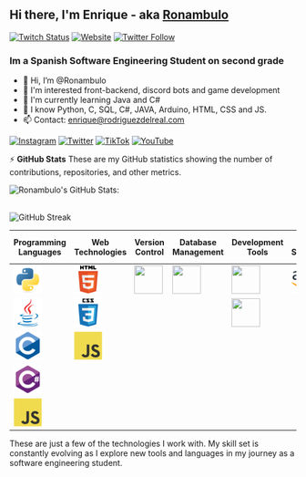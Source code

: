 [Instagram]: https://www.instagram.com/burnedreel/
[Twitter]: https://twitter.com/Ronambulo
[TikTok]: https://www.tiktok.com/@Ronambulo_
[Youtube]: https://www.youtube.com/channel/UC7UvzyArXEhe2yQc0yrR-zQ
[Website]: https://rodriguezdelreal.com/
[Twitch]: https://www.twitch.tv/Ronambulo

## Hi there, I'm Enrique - aka [Ronambulo][Twitch]

[![Twitch Status](https://img.shields.io/twitch/status/ronambulo?color=9146FF&label=Ronambulo_%20twitch&logo=twitch&logoColor=white&style=for-the-badge)][Twitch]
[![Website](https://img.shields.io/website?label=rodriguezdelreal.com&style=for-the-badge&url=https%3A%2F%2Frodriguezdelreal.com/)](https://rodriguezdelreal.com/)
[![Twitter Follow](https://img.shields.io/twitter/follow/ronambulo?color=1DA1F2&logo=twitter&style=for-the-badge)](https://twitter.com/intent/follow?original_referer=https%3A%2F%2Fgithub.com%2Fronambulo&screen_name=ronambulo)


### Im a Spanish Software Engineering Student on second grade

- 👋 Hi, I’m @Ronambulo
- 👀 I'm interested front-backend, discord bots and game development
- 🌱 I'm currently learning Java and C#
- 🌳 I know Python, C, SQL, C#, JAVA, Arduino, HTML, CSS and JS.
- 📫 Contact: [enrique@rodriguezdelreal.com](mailto:enrique@rodriguezdelreal.com)

[![Instagram](https://img.shields.io/badge/-Instagram-%23E4405F?style=for-the-badge&logo=instagram&logoColor=white)](https://www.instagram.com/burnedreel/)
[![Twitter](https://img.shields.io/badge/-Twitter-%231DA1F2?style=for-the-badge&logo=twitter&logoColor=white)](https://twitter.com/Ronambulo)
[![TikTok](https://img.shields.io/badge/-TikTok-%23000000?style=for-the-badge&logo=tiktok&logoColor=white)](https://www.tiktok.com/@Ronambulo_)
[![YouTube](https://img.shields.io/badge/-YouTube-%23FF0000?style=for-the-badge&logo=youtube&logoColor=white)](https://www.youtube.com/channel/UC7UvzyArXEhe2yQc0yrR-zQ)

:zap: **GitHub Stats**
These are my GitHub statistics showing the number of contributions, repositories, and other metrics.

  <img align="left" alt="Ronambulo's GitHub Stats:" src="https://github-readme-stats.vercel.app/api?username=Ronambulo&count_private=true&show_icons=true&hide_border=true&icon_color=FFFFFF&text_color=e4e6e6&bg_color=303238&title_color=019a01&rank_icon=github" />
  
<br>&nbsp;&nbsp;&nbsp;</br>

![GitHub Streak](https://streak-stats.demolab.com?user=ronambulo&theme=dark&hide_border=true&background=303238&ring=004932&fire=01DD00&currStreakLabel=019A01)


<!-- Tabla con los enlaces a los iconos -->
| **Programming Languages** | **Web Technologies** | **Version Control** | **Database Management** | **Development Tools** | **Cloud Services** | **Design and Multimedia** | **Operating Systems** |
| -------------------------- | --------------------- | --------------------- | ----------------------- | ---------------------- | ------------------- | -------------------------- | ---------------------- |
| <img src="https://raw.githubusercontent.com/devicons/devicon/master/icons/python/python-original.svg" width="50" height="50"> | <img src="https://raw.githubusercontent.com/devicons/devicon/master/icons/html5/html5-original-wordmark.svg" width="50" height="50"> | <img src="https://www.vectorlogo.zone/logos/git-scm/git-scm-icon.svg" width="50" height="50"> | <img src="https://www.vectorlogo.zone/logos/mariadb/mariadb-icon.svg" width="50" height="50"> | <img src="https://cdn.worldvectorlogo.com/logos/arduino-1.svg" width="50" height="50"> | <img src="https://raw.githubusercontent.com/devicons/devicon/master/icons/amazonwebservices/amazonwebservices-original-wordmark.svg" width="50" height="50"> | <img src="https://download.blender.org/branding/community/blender_community_badge_white.svg" width="50" height="50"> | <img src="https://raw.githubusercontent.com/devicons/devicon/master/icons/linux/linux-original.svg" width="50" height="50"> |
| <img src="https://raw.githubusercontent.com/devicons/devicon/master/icons/java/java-original.svg" width="50" height="50"> | <img src="https://raw.githubusercontent.com/devicons/devicon/master/icons/css3/css3-original-wordmark.svg" width="50" height="50"> |                       |                       | <img src="https://www.vectorlogo.zone/logos/unity3d/unity3d-icon.svg" width="50" height="50"> |                     | <img src="https://raw.githubusercontent.com/devicons/devicon/master/icons/photoshop/photoshop-line.svg" width="50" height="50"> |                      |
| <img src="https://raw.githubusercontent.com/devicons/devicon/master/icons/c/c-original.svg" width="50" height="50"> | <img src="https://raw.githubusercontent.com/devicons/devicon/master/icons/javascript/javascript-original.svg" width="50" height="50"> |                       |                       |                       |                     |                            |                      |
| <img src="https://raw.githubusercontent.com/devicons/devicon/master/icons/csharp/csharp-original.svg" width="50" height="50"> |                       |                       |                       |                       |                     |                            |                      |
| <img src="https://raw.githubusercontent.com/devicons/devicon/master/icons/javascript/javascript-original.svg" width="50" height="50"> |                       |                       |                       |                       |                     |                            |                      |

These are just a few of the technologies I work with. My skill set is constantly evolving as I explore new tools and languages in my journey as a software engineering student.


